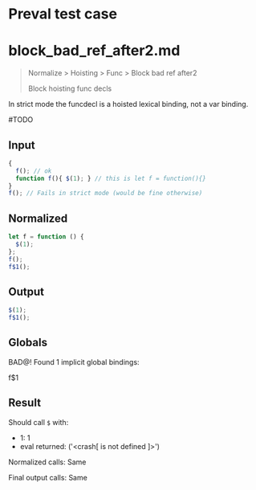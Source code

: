 # Preval test case

# block_bad_ref_after2.md

> Normalize > Hoisting > Func > Block bad ref after2
>
> Block hoisting func decls

In strict mode the funcdecl is a hoisted lexical binding, not a var binding.

#TODO

## Input

`````js filename=intro
{
  f(); // ok
  function f(){ $(1); } // this is let f = function(){}
}
f(); // Fails in strict mode (would be fine otherwise)
`````

## Normalized

`````js filename=intro
let f = function () {
  $(1);
};
f();
f$1();
`````

## Output

`````js filename=intro
$(1);
f$1();
`````

## Globals

BAD@! Found 1 implicit global bindings:

f$1

## Result

Should call `$` with:
 - 1: 1
 - eval returned: ('<crash[ <ref> is not defined ]>')

Normalized calls: Same

Final output calls: Same
